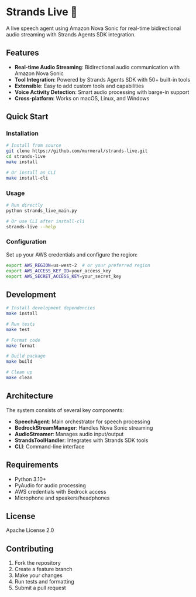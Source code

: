 # Strands Live 🎤

A live speech agent using Amazon Nova Sonic for real-time bidirectional audio streaming with Strands Agents SDK integration.

## Features

- **Real-time Audio Streaming**: Bidirectional audio communication with Amazon Nova Sonic
- **Tool Integration**: Powered by Strands Agents SDK with 50+ built-in tools
- **Extensible**: Easy to add custom tools and capabilities
- **Voice Activity Detection**: Smart audio processing with barge-in support
- **Cross-platform**: Works on macOS, Linux, and Windows

## Quick Start

### Installation

```bash
# Install from source
git clone https://github.com/murmeral/strands-live.git
cd strands-live
make install

# Or install as CLI
make install-cli
```

### Usage

```bash
# Run directly
python strands_live_main.py

# Or use CLI after install-cli
strands-live --help
```

### Configuration

Set up your AWS credentials and configure the region:

```bash
export AWS_REGION=us-west-2  # or your preferred region
export AWS_ACCESS_KEY_ID=your_access_key
export AWS_SECRET_ACCESS_KEY=your_secret_key
```

## Development

```bash
# Install development dependencies
make install

# Run tests
make test

# Format code
make format

# Build package
make build

# Clean up
make clean
```

## Architecture

The system consists of several key components:

- **SpeechAgent**: Main orchestrator for speech processing
- **BedrockStreamManager**: Handles Nova Sonic streaming
- **AudioStreamer**: Manages audio input/output
- **StrandsToolHandler**: Integrates with Strands SDK tools
- **CLI**: Command-line interface

## Requirements

- Python 3.10+
- PyAudio for audio processing
- AWS credentials with Bedrock access
- Microphone and speakers/headphones

## License

Apache License 2.0

## Contributing

1. Fork the repository
2. Create a feature branch
3. Make your changes
4. Run tests and formatting
5. Submit a pull request